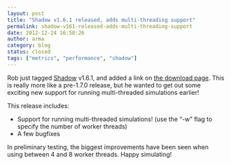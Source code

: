 ```yaml
---
layout: post
title: "Shadow v1.6.1 released, adds multi-threading support"
permalink: shadow-v161-released-adds-multi-threading-support
date: 2012-12-24 16:50:26
author: arma
category: blog
status: closed
tags: ["metrics", "performance", "shadow"]
---
```


Rob just tagged [Shadow](http://shadow.cs.umn.edu/) v1.6.1, and added a link on [the download page](http://shadow.cs.umn.edu/download/). This is really more like a pre-1.7.0 release, but he wanted to get out some exciting new support for running multi-threaded simulations earlier!

This release includes:

-   Support for running multi-threaded simulations! (use the “-w” flag to specify the number of worker threads)
-   A few bugfixes

In preliminary testing, the biggest improvements have been seen when using between 4 and 8 worker threads. Happy simulating!
